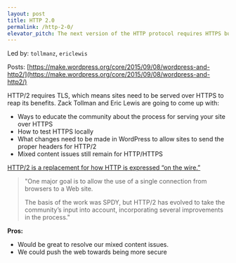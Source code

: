 ```yaml
---
layout: post
title: HTTP 2.0
permalink: /http-2-0/
elevator_pitch: The next version of the HTTP protocol requires HTTPS but offers some awesome speed advantages.
---
```


Led by: `tollmanz`, `ericlewis`

Posts: [https://make.wordpress.org/core/2015/09/08/wordpress-and-http2/](https://make.wordpress.org/core/2015/09/08/wordpress-and-http2/)

HTTP/2 requires TLS, which means sites need to be served over HTTPS to reap its benefits.
Zack Tollman and Eric Lewis are going to come up with:

* Ways to educate the community about the process for serving your site over HTTPS
* How to test HTTPS locally
* What changes need to be made in WordPress to allow sites to send the proper headers for HTTP/2
* Mixed content issues still remain for HTTP/HTTPS

[HTTP/2 is a replacement for how HTTP is expressed “on the wire.”](https://http2.github.io/)

> "One major goal is to allow the use of a single connection from browsers to a Web site.
>
> The basis of the work was SPDY, but HTTP/2 has evolved to take the community’s input into account, incorporating several improvements in the process."

**Pros:**

* Would be great to resolve our mixed content issues.
* We could push the web towards being more secure